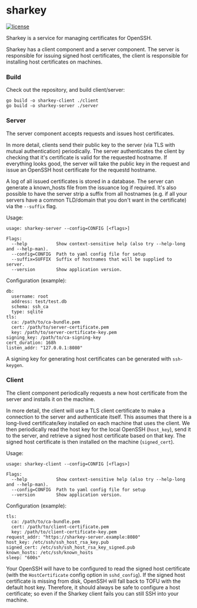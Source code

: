 # sharkey

[![license](http://img.shields.io/badge/license-apache_2.0-blue.svg?style=flat)](https://raw.githubusercontent.com/square/certigo/master/LICENSE)

Sharkey is a service for managing certificates for OpenSSH.

Sharkey has a client component and a server component. The server is
responsible for issuing signed host certificates, the client is responsible for
installing host certificates on machines.

### Build

Check out the repository, and build client/server:

    go build -o sharkey-client ./client
    go build -o sharkey-server ./server

### Server

The server component accepts requests and issues host certificates.

In more detail, clients send their public key to the server (via TLS with
mutual authentication) periodically. The server authenticates the client by
checking that it's certificate is valid for the requested hostname. If
everything looks good, the server will take the public key in the request and
issue an OpenSSH host certificate for the requestd hostname.

A log of all issued certificates is stored in a database. The server can
generate a known_hosts file from the issuance log if required. It's also
possible to have the server strip a suffix from all hostnames (e.g. if all your
servers have a common TLD/domain that you don't want in the certificate) via
the `--suffix` flag. 

Usage:

    usage: sharkey-server --config=CONFIG [<flags>]

    Flags:
      --help           Show context-sensitive help (also try --help-long and --help-man).
      --config=CONFIG  Path to yaml config file for setup
      --suffix=SUFFIX  Suffix of hostnames that will be supplied to server.
      --version        Show application version.

Configuration (example):

    db:
      username: root
      address: test/test.db
      schema: ssh_ca
      type: sqlite
    tls:
      ca: /path/to/ca-bundle.pem
      cert: /path/to/server-certificate.pem 
      key: /path/to/server-certificate-key.pem
    signing_key: /path/to/ca-signing-key 
    cert_duration: 168h
    listen_addr: "127.0.0.1:8080"

A signing key for generating host certificates can be generated with `ssh-keygen`.

### Client

The client component periodically requests a new host certificate from the
server and installs it on the machine.

In more detail, the client will use a TLS client certificate to make a
connection to the server and authenticate itself. This assumes that there is a
long-lived certificate/key installed on each machine that uses the client. We
then periodically read the host key for the local OpenSSH (`host_key`), send it
to the server, and retrieve a signed host certificate based on that key. The
signed host certificate is then installed on the machine (`signed_cert`).

Usage:

    usage: sharkey-client --config=CONFIG [<flags>]
    
    Flags:
      --help           Show context-sensitive help (also try --help-long and --help-man).
      --config=CONFIG  Path to yaml config file for setup
      --version        Show application version.

Configuration (example):

    tls:
      ca: /path/to/ca-bundle.pem
      cert: /path/to/client-certificate.pem 
      key: /path/to/client-certificate-key.pem
    request_addr: "https://sharkey-server.example:8080"
    host_key: /etc/ssh/ssh_host_rsa_key.pub
    signed_cert: /etc/ssh/ssh_host_rsa_key_signed.pub
    known_hosts: /etc/ssh/known_hosts
    sleep: "600s"

Your OpenSSH will have to be configured to read the signed host certificate
(with the `HostCertificate` config option in `sshd_config`). If the signed host
certificate is missing from disk, OpenSSH will fall back to TOFU with the
default host key. Therefore, it should always be safe to configure a host
certificate; so even if the Sharkey client fails you can still SSH into your
machine. 
